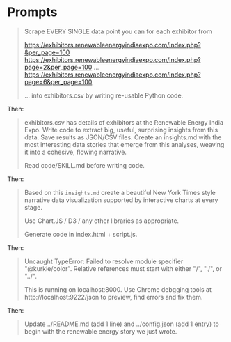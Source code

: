 # Prompts

> Scrape EVERY SINGLE data point you can for each exhibitor from
>
> https://exhibitors.renewableenergyindiaexpo.com/index.php?&per_page=100
> https://exhibitors.renewableenergyindiaexpo.com/index.php?page=2&per_page=100
> ...
> https://exhibitors.renewableenergyindiaexpo.com/index.php?page=6&per_page=100
>
> ... into exhibitors.csv by writing re-usable Python code.

Then:

> exhibitors.csv has details of exhibitors at the Renewable Energy India Expo.
> Write code to extract big, useful, surprising insights from this data.
> Save results as JSON/CSV files.
> Create an insights.md with the most interesting data stories that emerge from this analyses, weaving it into a cohesive, flowing narrative.
>
> Read code/SKILL.md before writing code.

Then:

> Based on this `insights.md` create a beautiful New York Times style narrative data visualization supported by interactive charts at every stage.
>
> Use Chart.JS / D3 / any other libraries as appropriate.
>
> Generate code in index.html + script.js.

Then:

> Uncaught TypeError: Failed to resolve module specifier "@kurkle/color". Relative references must start with either "/", "./", or "../".
>
> This is running on localhost:8000. Use Chrome debgging tools at http://localhost:9222/json to preview, find errors and fix them.

Then:

> Update ../README.md (add 1 line) and ../config.json (add 1 entry) to begin with the renewable energy story we just wrote.
